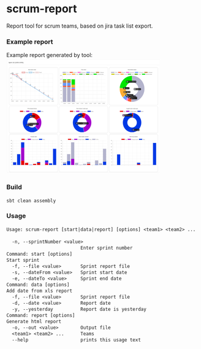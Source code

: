 # scrum-report
Report tool for scrum teams, based on jira task list export.

### Example report

Example report generated by tool:
 <img src=https://github.com/ptr07/scrum-report/blob/master/report.png width=400 height=300 />

### Build

```
sbt clean assembly
```

### Usage

```
Usage: scrum-report [start|data|report] [options] <team1> <team2> ...

  -n, --sprintNumber <value>
                           Enter sprint number
Command: start [options]
Start sprint
  -f, --file <value>       Sprint report file
  -s, --dateFrom <value>   Sprint start date
  -e, --dateTo <value>     Sprint end date
Command: data [options]
Add date from xls report
  -f, --file <value>       Sprint report file
  -d, --date <value>       Report date
  -y, --yesterday          Report date is yesterday
Command: report [options]
Generate html report
  -o, --out <value>        Output file
  <team1> <team2> ...      Teams
  --help                   prints this usage text
```




